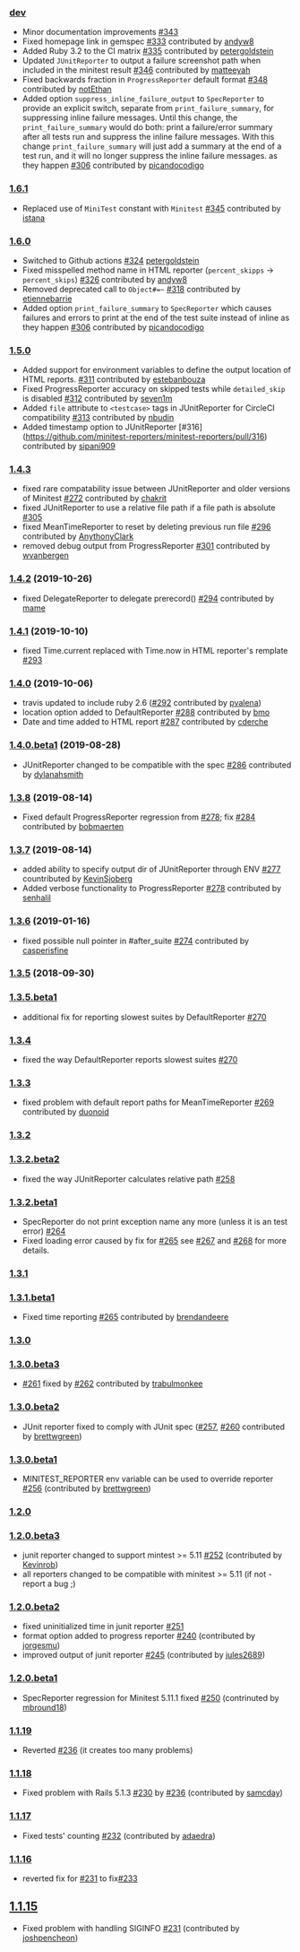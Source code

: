 ### [dev](https://github.com/kern/minitest-reporters/compare/v1.6.1...master)

* Minor documentation improvements [#343](https://github.com/minitest-reporters/minitest-reporters/pull/343)
* Fixed homepage link in gemspec [#333](https://github.com/minitest-reporters/minitest-reporters/pull/333) contributed by [andyw8](https://github.com/andyw8)
* Added Ruby 3.2 to the CI matrix [#335](https://github.com/minitest-reporters/minitest-reporters/pull/335) contributed by [petergoldstein](https://github.com/petergoldstein)
* Updated `JUnitReporter` to output a failure screenshot path when included in the minitest result [#346](https://github.com/minitest-reporters/minitest-reporters/pull/346) contributed by [matteeyah](https://github.com/matteeyah)
* Fixed backwards fraction in `ProgressReporter` default format [#348](https://github.com/minitest-reporters/minitest-reporters/pull/348) contributed by [notEthan](https://github.com/notEthan)
* Added option `suppress_inline_failure_output` to `SpecReporter` to provide an explicit switch, separate from `print_failure_summary`, for suppressing inline failure messages. Until this change, the `print_failure_summary` would do both: print a failure/error summary after all tests run and suppress the inline failure messages. With this change `print_failure_summary` will just add a summary at the end of a test run, and it will no longer suppress the inline failure messages.
  as they happen [#306](https://github.com/minitest-reporters/minitest-reporters/pull/306) contributed by [picandocodigo](https://github.com/picandocodigo)

### [1.6.1](https://github.com/kern/minitest-reporters/compare/v1.6.0...v1.6.1)

* Replaced use of `MiniTest` constant with `Minitest` [#345](https://github.com/minitest-reporters/minitest-reporters/pull/345) contributed by [istana](https://github.com/istana)

### [1.6.0](https://github.com/kern/minitest-reporters/compare/v1.5.0...v1.6.0)

* Switched to Github actions [#324](https://github.com/minitest-reporters/minitest-reporters/pull/324) [petergoldstein](https://github.com/petergoldstein)
* Fixed misspelled method name in HTML reporter (`percent_skipps` -> `percent_skips`) [#326](https://github.com/minitest-reporters/minitest-reporters/pull/326) contributed by [andyw8](https://github.com/andyw8)
* Removed deprecated call to `Object#=~` [#318](https://github.com/minitest-reporters/minitest-reporters/pull/318) contributed by [etiennebarrie](https://github.com/etiennebarrie)
* Added option `print_failure_summary` to `SpecReporter` which causes failures and errors to print at the end of the test suite instead of inline
  as they happen [#306](https://github.com/minitest-reporters/minitest-reporters/pull/306) contributed by [picandocodigo](https://github.com/picandocodigo)

### [1.5.0](https://github.com/kern/minitest-reporters/compare/v1.4.3...v1.5.0)

* Added support for environment variables to define the output location of HTML reports. [#311](https://github.com/minitest-reporters/minitest-reporters/pull/311) contributed by [estebanbouza](https://github.com/estebanbouza)
* Fixed ProgressReporter accuracy on skipped tests while `detailed_skip` is disabled [#312](https://github.com/minitest-reporters/minitest-reporters/pull/312) contributed by [seven1m](https://github.com/seven1m)
* Added `file` attribute to `<testcase>` tags in JUnitReporter for CircleCI compatibility [#313](https://github.com/minitest-reporters/minitest-reporters/pull/313) contributed by [nbudin](https://github.com/nbudin)
* Added timestamp option to JUnitReporter [#316] (https://github.com/minitest-reporters/minitest-reporters/pull/316) contributed by [sipani909](https://github.com/sipani909)

### [1.4.3](https://github.com/kern/minitest-reporters/compare/v1.4.2...v1.4.3)

* fixed rare compatability issue between JUnitReporter and older versions of Minitest [#272](https://github.com/minitest-reporters/minitest-reporters/pull/272) contributed by [chakrit](https://github.com/chakrit)
* fixed JUnitReporter to use a relative file path if a file path is absolute [#305](https://github.com/minitest-reporters/minitest-reporters/issues/305)
* fixed MeanTimeReporter to reset by deleting previous run file [#296](https://github.com/kern/minitest-reporters/pull/296) contributed by [AnythonyClark](https://github.com/AnthonyClark)
* removed debug output from ProgressReporter [#301](https://github.com/kern/minitest-reporters/pull/301) contributed by [wvanbergen](https://github.com/wvanbergen)

### [1.4.2](https://github.com/kern/minitest-reporters/compare/v1.4.1...v1.4.2) (2019-10-26)

* fixed DelegateReporter to delegate prerecord() [#294](https://github.com/kern/minitest-reporters/pull/294) contributed by [mame](https://github.com/mame)

### [1.4.1](https://github.com/kern/minitest-reporters/compare/v1.4....v1.4.1) (2019-10-10)

* fixed Time.current replaced with Time.now in HTML reporter's remplate [#293](https://github.com/kern/minitest-reporters/issues/293)

### [1.4.0](https://github.com/kern/minitest-reporters/compare/v1.4.0.beta1...v1.4.0) (2019-10-06)

* travis updated to include ruby 2.6 ([#292](https://github.com/kern/minitest-reporters/pull/292) contributed by [pvalena](https://github.com/pvalena))
* location option added to DefaultReporter [#288](https://github.com/kern/minitest-reporters/pull/288) contributed by [bmo](https://github.com/bmo)
* Date and time added to HTML report [#287](https://github.com/kern/minitest-reporters/pull/287) contributed by [cderche](https://github.com/cderche)

### [1.4.0.beta1](https://github.com/kern/minitest-reporters/compare/v1.3.8...v1.4.0.beta1) (2019-08-28)

* JUnitReporter changed to be compatible with the spec [#286](https://github.com/kern/minitest-reporters/pull/286) contributed by [dylanahsmith](https://github.com/dylanahsmith)

### [1.3.8](https://github.com/kern/minitest-reporters/compare/v1.3.7...v1.3.8) (2019-08-14)

* Fixed default ProgressReporter regression from [#278](https://github.com/kern/minitest-reporters/pull/278); fix [#284](https://github.com/kern/minitest-reporters/pull/284) contributed by [bobmaerten](https://github.com/bobmaerten)

### [1.3.7](https://github.com/kern/minitest-reporters/compare/v1.3.6...v1.3.7) (2019-08-14)

* added ability to specify output dir of JUnitReporter through ENV [#277](https://github.com/kern/minitest-reporters/pull/277) countributed by [KevinSjoberg](https://github.com/KevinSjoberg)
* Added verbose functionality to ProgressReporter [#278](https://github.com/kern/minitest-reporters/pull/278) contributed by [senhalil](https://github.com/senhalil)

### [1.3.6](https://github.com/kern/minitest-reporters/compare/v1.3.5...v1.3.6) (2019-01-16)

* fixed possible null pointer in #after_suite [#274](https://github.com/kern/minitest-reporters/pull/274)
  contributed by [casperisfine](https://github.com/casperisfine)

### [1.3.5](https://github.com/kern/minitest-reporters/compare/v1.3.5.beta1...v1.3.5) (2018-09-30)

### [1.3.5.beta1](https://github.com/kern/minitest-reporters/compare/v1.3.4...v1.3.5.beta1)

* additional fix for reporting slowest suites by DefaultReporter [#270](https://github.com/kern/minitest-reporters/issues/270)

### [1.3.4](https://github.com/kern/minitest-reporters/compare/v1.3.3...v1.3.4)

* fixed the way DefaultReporter reports slowest suites [#270](https://github.com/kern/minitest-reporters/issues/270)

### [1.3.3](https://github.com/kern/minitest-reporters/compare/v1.3.2...v1.3.3)

* fixed problem with default report paths for MeanTimeReporter [#269](https://github.com/kern/minitest-reporters/pull/269)
  contributed by [duonoid](https://github.com/duonoid)

### [1.3.2](https://github.com/kern/minitest-reporters/compare/v1.3.2.beta2...v1.3.2)

### [1.3.2.beta2](https://github.com/kern/minitest-reporters/compare/v1.3.2.beta1...v1.3.2.beta2)

* fixed the way JUnitReporter calculates relative path [#258](https://github.com/kern/minitest-reporters/issues/258)

### [1.3.2.beta1](https://github.com/kern/minitest-reporters/compare/v1.3.1...v1.3.2.beta1)

* SpecReporter do not print exception name any more (unless it is an test error) [#264](https://github.com/kern/minitest-reporters/issues/264)
* Fixed loading error caused by fix for [#265](https://github.com/kern/minitest-reporters/pull/265)
  see [#267](https://github.com/kern/minitest-reporters/issues/267) and
  [#268](https://github.com/kern/minitest-reporters/pull/268) for more details.

### [1.3.1](https://github.com/kern/minitest-reporters/compare/v1.3.1.beta1...v1.3.1)

### [1.3.1.beta1](https://github.com/kern/minitest-reporters/compare/v1.3.0...v1.3.1.beta1)

* Fixed time reporting [#265](https://github.com/kern/minitest-reporters/pull/265) contributed by [brendandeere](https://github.com/brendandeere)

### [1.3.0](https://github.com/kern/minitest-reporters/compare/v1.3.0.beta3...v1.3.0)

### [1.3.0.beta3](https://github.com/kern/minitest-reporters/compare/v1.3.0.beta2...v1.3.0.beta3)

* [#261](https://github.com/kern/minitest-reporters/issues/261) fixed by [#262](https://github.com/kern/minitest-reporters/pull/262) contributed by [trabulmonkee](https://github.com/trabulmonkee)

### [1.3.0.beta2](https://github.com/kern/minitest-reporters/compare/v1.3.0.beta1...v1.3.0.beta2)

* JUnit reporter fixed to comply with JUnit spec ([#257](https://github.com/kern/minitest-reporters/issues/257), [#260](https://github.com/kern/minitest-reporters/pull/260) contributed by [brettwgreen](https://github.com/brettwgreen))

### [1.3.0.beta1](https://github.com/kern/minitest-reporters/compare/v1.2.0...v1.3.0.beta1)

* MINITEST_REPORTER env variable can be used to override reporter [#256](https://github.com/kern/minitest-reporters/pull/256) (contributed by [brettwgreen](https://github.com/brettwgreen))

### [1.2.0](https://github.com/kern/minitest-reporters/compare/v1.2.0.beta3...v1.2.0)

### [1.2.0.beta3](https://github.com/kern/minitest-reporters/compare/v1.2.0.beta2...v1.2.0.beta3)

* junit reporter changed to support mintest >= 5.11 [#252](https://github.com/kern/minitest-reporters/pull/252) (contributed by [Kevinrob](https://github.com/Kevinrob))
* all reporters changed to be compatible with minitest >= 5.11 (if not - report a bug ;)

### [1.2.0.beta2](https://github.com/kern/minitest-reporters/compare/v1.2.0.beta1...v1.2.0.beta2)

* fixed uninitialized time in junit reporter [#251](https://github.com/kern/minitest-reporters/issues/251)
* format option added to progress reporter [#240](https://github.com/kern/minitest-reporters/pull/240) (contributed by [jorgesmu](https://github.com/jorgesmu))
* improved output of junit reporter [#245](https://github.com/kern/minitest-reporters/pull/245) (contributed by [jules2689](https://github.com/jules2689))

### [1.2.0.beta1](https://github.com/kern/minitest-reporters/compare/v1.1.19...v1.2.0.beta1)

* SpecReporter regression for Minitest 5.11.1 fixed [#250](https://github.com/kern/minitest-reporters/pull/250) (contrinuted by [mbround18](https://github.com/mbround18))

### [1.1.19](https://github.com/kern/minitest-reporters/compare/v1.1.18...v1.1.19)

* Reverted [#236](https://github.com/kern/minitest-reporters/pull/236) (it creates too many problems)

### [1.1.18](https://github.com/kern/minitest-reporters/compare/v1.1.17...v1.1.18)

* Fixed problem with Rails 5.1.3 [#230](https://github.com/kern/minitest-reporters/issues/230) by [#236](https://github.com/kern/minitest-reporters/pull/236) (contributed by [samcday](https://github.com/samcday))

### [1.1.17](https://github.com/kern/minitest-reporters/compare/v1.1.16...v1.1.17)

* Fixed tests' counting [#232](https://github.com/kern/minitest-reporters/pull/232) (contributed by [adaedra](https://github.com/adaedra))

### [1.1.16](https://github.com/kern/minitest-reporters/compare/v1.1.15...v1.1.16)

* reverted fix for [#231](https://github.com/kern/minitest-reporters/pull/231) to fix[#233](https://github.com/kern/minitest-reporters/pull/233)

## [1.1.15](https://github.com/kern/minitest-reporters/compare/v1.1.14...v1.1.15)

* Fixed problem with handling SIGINFO [#231](https://github.com/kern/minitest-reporters/pull/231) (contributed by [joshpencheon](https://github.com/joshpencheon))
